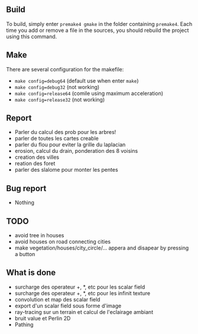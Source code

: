 ## Build

To build, simply enter `premake4 gmake` in the folder containing `premake4`.
Each time you add or remove a file in the sources, you should rebuild the project using this command.

## Make

There are several configuration for the makefile:
 * `make config=debug64` (default use when enter `make`)
 * `make config=debug32` (not working)
 * `make config=release64` (comile using maximum acceleration)
 * `make config=release32` (not working)

## Report

 * Parler du calcul des prob pour les arbres!
 * parler de toutes les cartes creable
 * parler du flou pour eviter la grille du laplacian
 * erosion, calcul du drain, ponderation des 8 voisins
 * creation des villes
 * reation des foret
 * parler des slalome pour monter les pentes

## Bug report
 * Nothing

## TODO
 * avoid tree in houses
 * avoid houses on road connecting cities
 * make vegetation/houses/city_circle/... appera and disapear by pressing a button


## What is done
 * surcharge des operateur +, *, etc pour les scalar field
 * surcharge des operateur +, *, etc pour les infinit texture
 * convolution et map des scalar field
 * export d'un scalar field sous forme d'image
 * ray-tracing sur un terrain et calcul de l'eclairage ambiant
 * bruit value et Perlin 2D
 * Pathing

